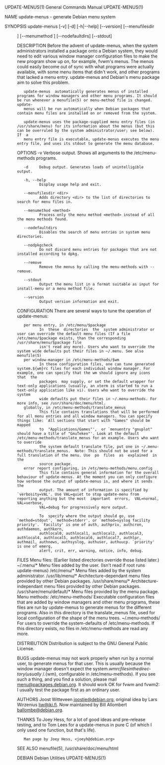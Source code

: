 UPDATE-MENUS(1)                                                                         General Commands Manual                                                                        UPDATE-MENUS(1)

NAME
       update-menus - generate Debian menu system

SYNOPSIS
       update-menus [-v] [-d] [-h|--help] [--version] [--menufilesdir <dir>] [--menumethod <method>] [--nodefaultdirs] [--stdout]

DESCRIPTION
       Before  the advent of update-menus, when the system administrators installed a package onto a Debian system, they would need to edit various window manager configuration files to make the new
       program show up on, for example, fvwm's menus. The menus could easily become out of sync with what programs were actually available, with some menu items that didn't work, and other  programs
       that lacked a menu entry.  update-menus and Debian's menu package aim to solve this problem.

       update-menus  automatically generates menus of installed programs for window managers and other menu programs. It should be run whenever a menufile(5) or menu-method file is changed.  update-
       menus will be run automatically when Debian packages that contain menu files are installed on or removed from the system.

       update-menus uses the package-supplied menu entry files (in /usr/share/menu) for its information about the menus (but this can be overruled by the system administrator/user; see below). If  a
       menu entry file is executable, update-menus executes the menu entry file, and uses its stdout to generate the menu database.

OPTIONS
       -v     Verbose output. Shows all arguments to the /etc/menu-methods programs.

       -d     Debug output. Generates loads of unintelligible output.

       -h, --help
              Display usage help and exit.

       --menufilesdir <dir>
              Adds directory <dir> to the list of directories to search for menu files in.

       --menumethod <method>
              Process only the menu method <method> instead of all the menu methods found.

       --nodefaultdirs
              Disables the search of menu entries in system menu directories.

       --nodpkgcheck
              Do not discard menu entries for packages that are not installed according to dpkg.

       --remove
              Remove the menus by calling the menu-methods with --remove.

       --stdout
              Output the menu list in a format suitable as input for install-menu or a menu method file.

       --version
              Output version information and exit.

CONFIGURATION
       There are several ways to tune the operation of update-menus:

       per menu entry, in /etc/menu/$package
              In  these  directories  the  system administrator or user can override the default menu files (If a file /etc/menu/$package exists, than the corresponding /usr/share/menu/$package file
              isn't read any more). Users who want to override the system wide defaults put their files in ~/.menu. See also menufile(5)
       per window-manager in /etc/menu-methods/$wm
              In these configuration files, one can tune generated system.${wm}rc files for each individual window manager. For example, one can specify that the wm should ignore any icons that  the
              packages  may supply, or set the default wrapper for text-only applications (usually, an xterm is started to run a text-only application like vi). Users who want to override the system
              wide defaults put their files in ~/.menu-methods. For more info, see /usr/share/doc/menu/html.
       globally, in /etc/menu-methods/translate_menus
              This file contains translations that will be performed for all menu entries and all window managers. You can specify things like: `All sections that start with "Games" should be mapped
              to  "Applications/Games"',  or `menuentry "gnuplot" should have a title of "GnuTeken"'. Look at the default /etc/menu-methods/translate_menus for an example. Users who want to override
              the system default translate file, put one in ~/.menu-methods/translate_menus.  Note: This should not be used for a full translation of the menu. Use  po  files  as  explained  in  the
              source package.
       error report configuring, in /etc/menu-methods/menu.config
              This file contains general information for the overall behaviour of update-menus. At the moment you can only configure how verbose the output of update-menus is, and where it sends the
              output. The amount of information is specified by `verbosity=VAL'. Use VAL=quiet to stop update-menu from reporting anything but the most  important  errors,  VAL=normal,  VAL=verbose,
              VAL=debug for progressively more output.

              To  specify where the output should go, use `method=stdout', `method=stderr', or `method=syslog facility priority'. `Facility' is one of auth, authpriv, authcron, authdaemon, authkern,
              authlocal0, authlocal1, authlocal2, authlocal3, authlocal4, authlocal5, authlocal6, authlocal7, authlpr, authmail, authnews, authsyslog, authuser, authuucp. `priority' is one of emerg,
              alert, crit, err, warning, notice, info, debug.

FILES
       Menu files: (Earlier listed directories override those listed later.)
              ~/.menu/*
                     Menu files added by the user. (Isn't read if root runs update-menus)
              /etc/menu/*
                     Menu files added by the system administrator.
              /usr/lib/menu/*
                     Architecture-dependant menu files provided by other Debian packages.
              /usr/share/menu/*
                     Architecture-independant menu files provided by other Debian packages.
              /usr/share/menu/default/*
                     Menu files provided by the menu package.
       Menu methods:
              /etc/menu-methods/
                     Executable  configuration files that are added by window managers and other menu programs, these files are run by update-menus to generate menus for the different programs. Also
                     in this directory is the translate_menus file, used for local configuration of the shape of the menu trees.
              ~/.menu-methods/
                     For users to override the system-defaults of /etc/menu-methods.  If this directory exists, no files in /etc/menu-methods are read any more.

DISTRIBUTION
       Distribution is subject to the GNU General Public License.

BUGS
       update-menus may not work properly when run by a normal user, to generate menus for that user. This is usually because the window manager doesn't expect the system.${wm}rc files in the direc‐
       tory  (usually  ~/.${wm}, configurable in /etc/menu-methods). If you see such a thing, and you find a solution, please mail <menu@packages.debian.org>. It should work OK for fvwm and fvwm2: I
       usually test the package first as an ordinary user.

AUTHORS
       Joost Witteveen <joostje@debian.org>, original idea by Lars Wirzenius <liw@iki.fi>. Now maintained by Bill Allombert <ballombe@debian.org>.

THANKS
       To Joey Hess, for a lot of good ideas and pre-release testing, and to Tom Lees for a update-menus in pure C (of which I only used one function, but that's life).

       Man page by Joey Hess, <joeyh@debian.org>

SEE ALSO
       menufile(5), /usr/share/doc/menu/html

DEBIAN                                                                                     Debian Utilities                                                                            UPDATE-MENUS(1)
